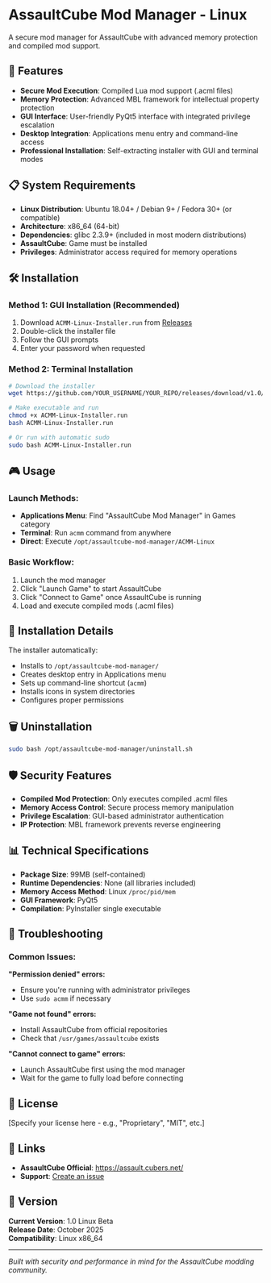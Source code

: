 # AssaultCube Mod Manager - Linux

A secure mod manager for AssaultCube with advanced memory protection and compiled mod support.

## 🚀 Features

- **Secure Mod Execution**: Compiled Lua mod support (.acml files)
- **Memory Protection**: Advanced MBL framework for intellectual property protection
- **GUI Interface**: User-friendly PyQt5 interface with integrated privilege escalation
- **Desktop Integration**: Applications menu entry and command-line access
- **Professional Installation**: Self-extracting installer with GUI and terminal modes

## 📋 System Requirements

- **Linux Distribution**: Ubuntu 18.04+ / Debian 9+ / Fedora 30+ (or compatible)
- **Architecture**: x86_64 (64-bit)
- **Dependencies**: glibc 2.3.9+ (included in most modern distributions)
- **AssaultCube**: Game must be installed
- **Privileges**: Administrator access required for memory operations

## 🛠️ Installation

### Method 1: GUI Installation (Recommended)
1. Download `ACMM-Linux-Installer.run` from [Releases](../../releases)
2. Double-click the installer file
3. Follow the GUI prompts
4. Enter your password when requested

### Method 2: Terminal Installation
```bash
# Download the installer
wget https://github.com/YOUR_USERNAME/YOUR_REPO/releases/download/v1.0/ACMM-Linux-Installer.run

# Make executable and run
chmod +x ACMM-Linux-Installer.run
bash ACMM-Linux-Installer.run

# Or run with automatic sudo
sudo bash ACMM-Linux-Installer.run
```

## 🎮 Usage

### Launch Methods:
- **Applications Menu**: Find "AssaultCube Mod Manager" in Games category
- **Terminal**: Run `acmm` command from anywhere
- **Direct**: Execute `/opt/assaultcube-mod-manager/ACMM-Linux`

### Basic Workflow:
1. Launch the mod manager
2. Click "Launch Game" to start AssaultCube
3. Click "Connect to Game" once AssaultCube is running
4. Load and execute compiled mods (.acml files)

## 🔧 Installation Details

The installer automatically:
- Installs to `/opt/assaultcube-mod-manager/`
- Creates desktop entry in Applications menu
- Sets up command-line shortcut (`acmm`)
- Installs icons in system directories
- Configures proper permissions

## 🗑️ Uninstallation

```bash
sudo bash /opt/assaultcube-mod-manager/uninstall.sh
```

## 🛡️ Security Features

- **Compiled Mod Protection**: Only executes compiled .acml files
- **Memory Access Control**: Secure process memory manipulation
- **Privilege Escalation**: GUI-based administrator authentication
- **IP Protection**: MBL framework prevents reverse engineering

## 📊 Technical Specifications

- **Package Size**: 99MB (self-contained)
- **Runtime Dependencies**: None (all libraries included)
- **Memory Access Method**: Linux `/proc/pid/mem`
- **GUI Framework**: PyQt5
- **Compilation**: PyInstaller single executable

## 🐛 Troubleshooting

### Common Issues:

**"Permission denied" errors:**
- Ensure you're running with administrator privileges
- Use `sudo acmm` if necessary

**"Game not found" errors:**
- Install AssaultCube from official repositories
- Check that `/usr/games/assaultcube` exists

**"Cannot connect to game" errors:**
- Launch AssaultCube first using the mod manager
- Wait for the game to fully load before connecting

## 📝 License

[Specify your license here - e.g., "Proprietary", "MIT", etc.]

## 🔗 Links

- **AssaultCube Official**: https://assault.cubers.net/
- **Support**: [Create an issue](../../issues)

## 📱 Version

**Current Version**: 1.0 Linux Beta  
**Release Date**: October 2025  
**Compatibility**: Linux x86_64

---
*Built with security and performance in mind for the AssaultCube modding community.*